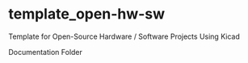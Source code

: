 # template_open-hw-sw
Template for Open-Source Hardware / Software Projects Using Kicad

Documentation Folder